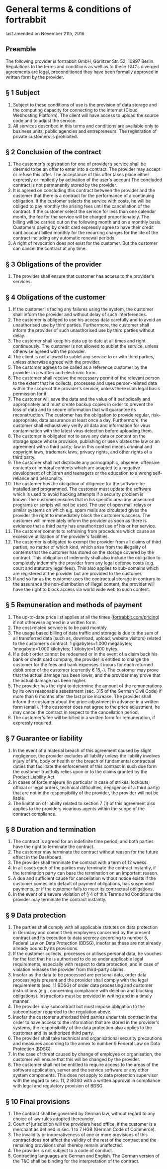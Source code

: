 General terms & conditions of fortrabbit
========================================

last amended on November 21th, 2016



Preamble
--------

The following provider is fortrabbit GmbH, Görlitzer Str. 52, 10997 Berlin. Regulations to the terms and conditions as well as to these T&C's diverged agreements are legal, preconditioned they have been formally approved in written form by the provider.


§ 1 Subject
-----------

1.  Subject to these conditions of use is the provision of data storage and the computing capacity for connecting to the internet (Cloud Webhosting Platform). The client will have access to upload the source code and to adjust the service.
2.  All services described in this terms and conditions are available only to business units, public agencies and entrepreneurs. The registration of private customers is prohibited.


§ 2 Conclusion of the contract
------------------------------

1.  The customer's registration for one of provider’s service shall be deemed to be an offer to enter into a contract. The provider may accept or refuse this offer. The acceptance of this offer takes place either expressly or impliedly by activation of the user's account The concluded contract is not permanently stored by the provider.
2.  It is agreed on concluding this contract between the provider and the customer that there is a contract for the performance of a continuing obligation. If the customer selects the service with costs, he will be obliged to pay monthly the arising fees until the cancellation of the contract. If the customer select the service for less than one calendar month, the fee for the service  will be charged proportionately. The billing will be carried out on the following month and on a monthly basis. Customers paying by credit card expressly agree to have their credit card account billed monthly for the recurring charges for the life of the contract including any automatic renewal periods.
3.  A right of revocation does not exist for the customer. But the customer can cancel the contract at any time.


§ 3 Obligations of the provider
-------------------------------

1.  The provider shall ensure that customer has access to the provider's services.


§ 4 Obligations of the customer
-------------------------------

1.  If the customer is facing any failures using the system, the customer shall inform the provider and without delay of such interferences.
2.  The customer is obliged to use his access data carefully and to avoid an unauthorised use by third parties. Furthermore, the customer shall inform the provider of such unauthorised use by third parties without delay.
3.  The customer shall keep his data up to date at all times and right continuously. The customer is not allowed to sublet the service, unless otherwise agreed with the provider.
4.  The client is not allowed to sublet any service to or with third parties, unless otherwise agreed with the provider.
5.  The customer agrees to be called as a reference customer by the provider in a written and electronic form.
6.  The customer shall receive the necessary permit of the relevant person to the extent that he collects, processes and uses person-related data within the scope of the provider's service, unless there is an legal basis permission for it.
7.  The customer will save the data and the value of it periodically and appropriately and must create backup copies in order to prevent the loss of data and to secure information that will guarantee its reconstruction. The customer has the obligation to provide regular, risk-appropriate, data assurance at least once a day. Furthermore, the customer shall exhaustively verify all data and information for virus contamination with the latest virus detection before uploading them.
8.  The customer is obligated not to save any data or content on the storage space whose provision, publishing or use violates the law or an agreement with a third party; law in this context means criminal and copyright laws, trademark laws, privacy rights, and other rights of a third party.
9.  The customer shall not distribute any pornographic, obscene, offensive contents or immoral contents which are adapted to a negative development of children and teenagers or the education to a wrong self-reliance and personality.
10.  The customer has the obligation of diligence for the software he installed and programmed. The customer must update the software which is used to avoid hacking attempts if a security problem is known.The customer ensures that in his specific area any unsecured programs or scripts will not be used. The use of open mail relays or similar systems on which e.g. spam mails are circulated gives the provider the right to immediately block the customer's access. The customer will immediately inform the provider as soon as there is evidence that a third party has unauthorized use of his or her service.
11.  The customer commits to refraining from procedures which cause an excessive utilization of the provider's facilities.
12.  The customer is obligated to exempt the provider from all claims of third parties, no matter of which kind, which arise from the illegality of contents that the customer has stored on the storage covered by the contract. This obligation of indemnity shall also include the obligation to completely indemnify the provider from any legal defense costs (e.g. court and statutory legal fees). This also applies to sub-domains which are registered at the provider but are provided to the customer.
13.  If and so far as the customer uses the contractual storage in contrary to the assurance the non-distribution of illegal content, the provider will have the right to block access via world wide web to such content.


§ 5 Remuneration and methods of payment
---------------------------------------

1.  The up-to-date price list applies at all the times ([fortrabbit.com/pricing](http://www.fortrabbit.com/pricing)) if not otherwise agreed in a written form.
2.  The cost related service is to be paid monthly.
3.  The usage based billing of data traffic and storage is due to the sum of all transferred data (such as, download, upload, website visitors) related to the customer's contract. 1 gigabytes=1.000 megabytes; 1megabyte=1.000 kilobytes; 1 kilobyte=1.000 bytes.
4.  If a debit order cannot be redeemed or in the event of a claim back his bank or credit card company, the provider is entitled to charge the customer for the fees and bank expenses it incurs for each returned debit order of the customer (currently € 15,-). The customer may prove that the actual damage has been lower, and the provider may prove that the actual damage has been higher.
5.  The provider has the right to determine the amount of the remunerations by its own reasonable assessment (sec. 315 of the German Civil Code) if more than 6 months after the last price increase. The provider shall inform the customer about the price adjustment in advance in a written form (email). If the customer does not agree to the price adjustment, he may cancel the contract in respect to the cancellation period.
6.  The customer's fee will be billed in a written form for remuneration, if expressly required.


§ 7 Guarantee or liability
--------------------------

1.  In the event of a material breach of this agreement caused by slight negligence, the provider excludes all liability unless the liability involves injury of life, body or health or the breach of fundamental contractual duties that facilitate the enforcement of this contract in such due form the customer trustfully relies upon or to the claims granted by the Product Liability Act.
2.  In cases of force majeure (in particular in case of strikes, lockouts, official or legal orders, technical difficulties, negligence of a third party) that are not in the responsibility of the provider, the provider will not be liable.
3.  The limitation of liability related to section 7 (1) of this agreement also applies to the providers vicarious agents within the scope of the contract compliance.


§ 8 Duration and termination
----------------------------

1.  The contract is agreed for an indefinite time period, and both parties have the right to terminate the contract.
2.  The customer may terminate the contract without reason for the future effect in the Dashboard.
3.  The provider shall terminate the contract with a term of 12 weeks.
4.  In all cases each of the parties may terminate the contract instantly, if the termination party can base the termination on an important reason.
5.  A due and sufficient cause for cancellation without notice exists if the customer comes into default of payment obligations, has suspended payments, or if the customer fails to meet its contractual obligations.
6.  In the event of a severe violation of § 4 of this Terms and Conditions the provider may terminate the contract instantly.


§ 9 Data protection
-------------------

1.  The parties shall comply with all applicable statutes on data protection in Germany and commit their employees concerned by the present contract and its execution to data secrecy according to number 5, Federal Law on Data Protection (BDSG), insofar as these are not already already bound by its provisions.
2.  If the customer collects, processes or utilises personal data, he vouches for the fact that he is authorised to do so under applicable legal requirements, especially with respect to data protection, and in case of violation releases the provider from third-party claims.
3.  Insofar as the data to be processed are personal data, order data processing is present and the provider shall comply with the legal requirements (sec. 11 BDSG) of order data processing and customer instructions (e.g., concerning compliance with deletion and blocking obligations). Instructions must be provided in writing and in a timely manner.
4.  The provider may subcontract but must impose obligation to the subcontractor regarded to the regulation above.
5.  Insofar the customer authorized third parties under this contract in the order to have access to the information that are stored in the provider's systems, the responsibility of the data protection also applies to the customer and its authorized third party.
6.  The provider shall take technical and organisational security precautions and measures according to the annex to number 9 Federal Law on Data Protection (BDSG).
7.  In the case of threat caused by change of employee or organisation, the customer will ensure that this will be changed by the provider.
8.  The customer shall not be entitled to require access to the areas of the software application, server and the service software or any other system components. This does not apply to data protection supervisor with the regard to sec. 11, 2 BGSG with a written approval in compliance with legal and regulatory provision of BDSG.

§ 10 Final provisions
---------------------

1.  The contract shall be governed by German law, without regard to any choice of law rules adopted thereunder.
2.  Court of jurisdiction will the providers head office, if the customer is a merchant as defined in sec. 1 to 7 HGB (German Code of Commerce).
3.  The invalidity or inoperativeness of one or more provisions of this contract does not affect the validity of the rest of the contract and the remaining provisions shall thereby remain unaffected.
4.  The provider is not subject to a code of conduct.
5.  Contracting languages are German and English. The German version of the T&C shall be binding for the interpretation of the contract.
